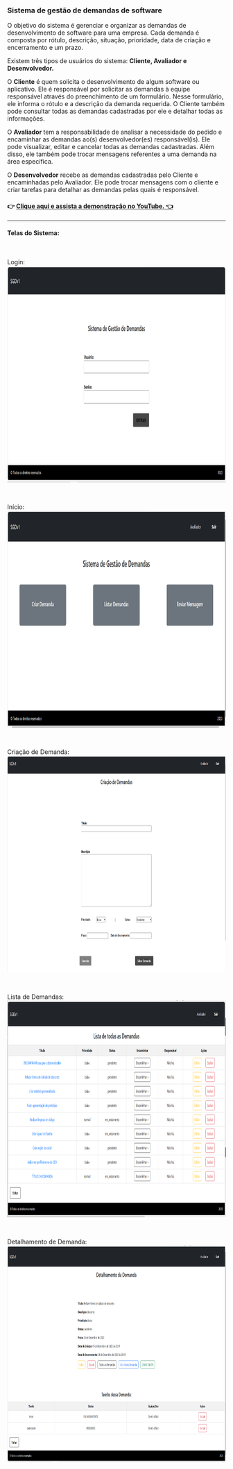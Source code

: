### Sistema de gestão de demandas de software

O objetivo do sistema é gerenciar e organizar as demandas de desenvolvimento de software para uma empresa. Cada demanda é composta por rótulo, descrição, situação, prioridade, data de criação e encerramento e um prazo.

Existem três tipos de usuários do sistema: **Cliente, Avaliador e Desenvolvedor.**

O **Cliente** é quem solicita o desenvolvimento de algum software ou aplicativo. Ele é responsável por solicitar as demandas à equipe responsável através do preenchimento de um formulário. Nesse formulário, ele informa o rótulo e a descrição da demanda requerida. O Cliente também pode consultar todas as demandas cadastradas por ele e detalhar todas as informações.

O **Avaliador** tem a responsabilidade de analisar a necessidade do pedido e encaminhar as demandas ao(s) desenvolvedor(es) responsável(is). Ele pode visualizar, editar e cancelar todas as demandas cadastradas. Além disso, ele também pode trocar mensagens referentes a uma demanda na área específica.

O **Desenvolvedor** recebe as demandas cadastradas pelo Cliente e
encaminhadas pelo Avaliador. Ele pode trocar mensagens com o cliente e criar tarefas para detalhar as demandas pelas quais é responsável.

<div align:"center">

#### 👉 [Clique aqui e assista a demonstração no YouTube. 👈](https://youtu.be/pVo_GkyEZus)

</div>

------


#### Telas do Sistema:

<br>

Login:
<img src="./login.png" width="800" height="500">

<br>

Início:
<img src="./inicio.png" width="800" height="500">

<br>

Criação de Demanda:
<img src="./criacaoDeDemandas.png" width="800" height="500">

<br>

Lista de Demandas:
<img src="./listaDeDemandas.png" width="800" height="500">

<br>

Detalhamento de Demanda:
<img src="./detalhamentoDaDemanda.png" width="800" height="500">